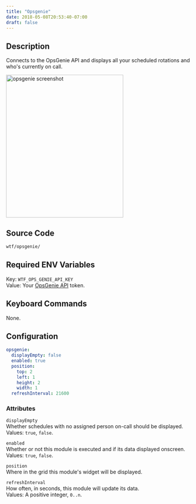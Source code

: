 ```yaml
---
title: "Opsgenie"
date: 2018-05-08T20:53:40-07:00
draft: false
---
```


## Description

Connects to the OpsGenie API and displays all your scheduled rotations
and who's currently on call.

<img src="/imgs/modules/opsgenie.png" width="320" height="389" alt="opsgenie screenshot" />

## Source Code

```bash
wtf/opsgenie/
```

## Required ENV Variables

<span class="caption">Key:</span> `WTF_OPS_GENIE_API_KEY` <br />
<span class="caption">Value:</span> Your <a href="https://docs.opsgenie.com/docs/api-integration">OpsGenie
API</a> token.

## Keyboard Commands

None.

## Configuration

```yaml
opsgenie:
  displayEmpty: false
  enabled: true
  position:
    top: 2
    left: 1
    height: 2
    width: 1
  refreshInterval: 21600
```

### Attributes

`displayEmpty` <br />
Whether schedules with no assigned person on-call should be displayed. <br />
Values:  `true`, `false`.

`enabled` <br />
Whether or not this module is executed and if its data displayed onscreen. <br />
Values: `true`, `false`.

`position` <br />
Where in the grid this module's widget will be displayed. <br />

`refreshInterval` <br />
How often, in seconds, this module will update its data. <br />
Values: A positive integer, `0..n`.

